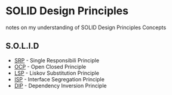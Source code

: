 # SOLID Design Principles
notes on my understanding of SOLID Design Principles Concepts

## S.O.L.I.D

* [SRP](http://www.dropwizard.io/1.0.2/docs/) - Single Responsibili Principle
* [OCP](https://maven.apache.org/) - Open Closed Principle
* [LSP](https://rometools.github.io/rome/) - Liskov Substitution Principle
* [ISP](https://rometools.github.io/rome/) - Interface Segregation Principle
* [DIP](https://rometools.github.io/rome/) - Dependency Inversion Principle
